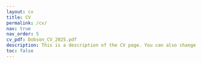 ```yaml
---
layout: cv
title: CV
permalink: /cv/
nav: true
nav_order: 5
cv_pdf: Dobson_CV_2025.pdf
description: This is a description of the CV page. You can also change or remove the PDF download button.
toc: false
---
```

